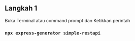 ## Langkah 1

Buka Terminal atau command prompt dan Ketikkan perintah
### `npx express-generator simple-restapi`
